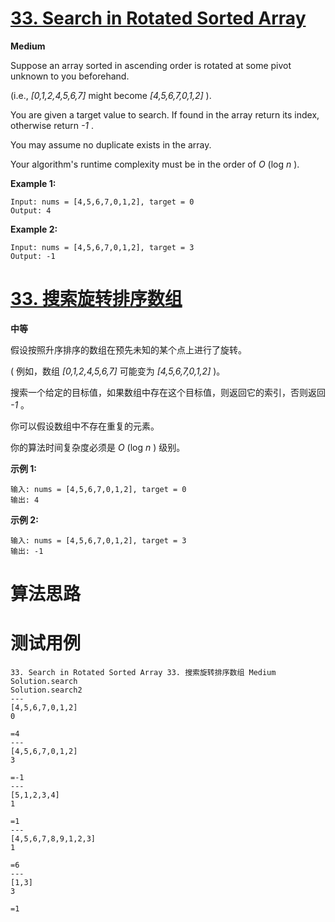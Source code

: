 # [33. Search in Rotated Sorted Array][enTitle]

**Medium**

Suppose an array sorted in ascending order is rotated at some pivot unknown to you beforehand.

(i.e.,  *[0,1,2,4,5,6,7]*  might become  *[4,5,6,7,0,1,2]* ).

You are given a target value to search. If found in the array return its index, otherwise return  *-1* .

You may assume no duplicate exists in the array.

Your algorithm's runtime complexity must be in the order of  *O* (log  *n* ).

**Example 1:** 

```
Input: nums = [4,5,6,7,0,1,2], target = 0
Output: 4

```

**Example 2:** 

```
Input: nums = [4,5,6,7,0,1,2], target = 3
Output: -1
```
# [33. 搜索旋转排序数组][cnTitle]

**中等**

假设按照升序排序的数组在预先未知的某个点上进行了旋转。

( 例如，数组  *[0,1,2,4,5,6,7]*  可能变为  *[4,5,6,7,0,1,2]*  )。

搜索一个给定的目标值，如果数组中存在这个目标值，则返回它的索引，否则返回  *-1*  。

你可以假设数组中不存在重复的元素。

你的算法时间复杂度必须是  *O* (log  *n* ) 级别。

**示例 1:** 

```
输入: nums = [4,5,6,7,0,1,2], target = 0
输出: 4

```

**示例 2:** 

```
输入: nums = [4,5,6,7,0,1,2], target = 3
输出: -1
```


# 算法思路

# 测试用例
```
33. Search in Rotated Sorted Array 33. 搜索旋转排序数组 Medium
Solution.search
Solution.search2
---
[4,5,6,7,0,1,2]
0

=4
---
[4,5,6,7,0,1,2]
3

=-1
---
[5,1,2,3,4]
1

=1
---
[4,5,6,7,8,9,1,2,3]
1

=6
---
[1,3]
3

=1
```

[enTitle]: https://leetcode.com/problems/search-in-rotated-sorted-array/
[cnTitle]: https://leetcode-cn.com/problems/search-in-rotated-sorted-array/
